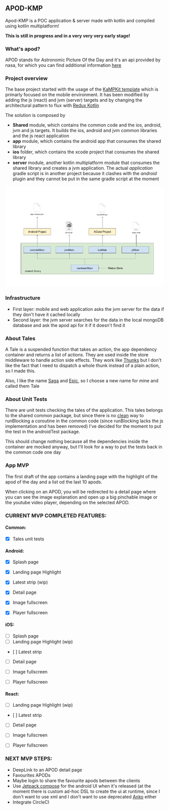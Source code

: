 ## APOD-KMP

Apod-KMP is a POC application & server made with kotlin and compiled using kotlin multiplatform!

**This is still in progress and in a very very very early stage!**

### What's apod?
APOD stands for Astronomic Picture Of the Day and it's an api provided by nasa, for which you can find additional information [here](https://api.nasa.gov/)

### Project overview

The base project started with the usage of the [KaMPKit template](https://github.com/touchlab/KaMPKit) which is primarly focused on the mobile environment.
It has been modified by adding the js (react) and jvm (server) targets and by changing the architectural pattern to flux with [Redux Kotlin](https://reduxkotlin.org/)

The solution is composed by
- **Shared** module, which contains the common code and the ios, android, jvm and js targets. It builds the ios, android and jvm common libraries and the js react application
- **app** module, which contains the android app that consumes the shared library
- **ios** folder, which contains the xcode project that consumes the shared library
- **server** module, another kotlin multiplatform module that consumes the shared library and creates a jvm application. The actual *application* gradle script is in another project because it clashes with the *android* plugin and they cannot be put in the same gradle script at the moment

![Architecture](/doc/schema.png)

### Infrastructure
- First layer: mobile and web application asks the jvm server for the data if they don't have it cached locally
- Second layer: the jvm server searches for the data in the local mongoDB database and ask the apod api for it if it doesn't find it

### About Tales
A Tale is a suspended function that takes an action, the app dependency container and returns a list of actions. They are used inside the store middleware to handle action side effects. They work like [Thunks](https://github.com/reduxkotlin/redux-kotlin-thunk) but I don't like the fact that I need to dispatch a whole thunk instead of a plain action, so I made this.

Also, I like the name [Saga](https://redux-saga.js.org/) and [Epic](https://redux-observable.js.org/docs/basics/Epics.html), so I choose a new name for mine and called them Tale

### About Unit Tests
There are unit tests checking the tales of the application. This tales belongs to the shared common package, but since there is no [clean](https://youtrack.jetbrains.com/issue/KT-22228) way to runBlocking a coroutine in the common code (since runBlocking lacks the js implementation and has been removed) I've decided for the moment to put the test in the androidTest package.

This should change nothing because all the dependencies inside the container are mocked anyway, but I'll look for a way to put the tests back in the common code one day

### App MVP
The first draft of the app contains a landing page with the highlight of the apod of the day and a list od the last 10 apods.

When clicking on an APOD, you will be redirected to a detail page where you can see the image explanation and open up a big pinchable image or the youtube video player, depending on the selected APOD.

### CURRENT MVP COMPLETED FEATURES:


#### Common:
- [X] Tales unit tests


#### Android:
- [X] Splash page
- [X] Landing page Highlight
- [X] Latest strip (wip)
- [X] Detail page
- [X] Image fullscreen
- [X] Player fullscreen


#### iOS:
- [ ] Splash page
- [ ] Landing page Highlight (wip)
- [ ] Latest strip
- [ ] Detail page
- [ ] Image fullscreen
- [ ] Player fullscreen


#### React:
- [ ] Landing page Highlight (wip)
- [ ] Latest strip
- [ ] Detail page
- [ ] Image fullscreen
- [ ] Player fullscreen


### NEXT MVP STEPS:
- DeepLink to an APOD detail page
- Favourites APODs
- Maybe login to share the favourite apods between the clients
- Use [Jetpack compose](https://developer.android.com/jetpack/compose) for the android UI when it's released (at the moment there is custom ad-hoc DSL to create the ui at runtime, since I don't want to use xml and I don't want to use deprecated [Anko](https://github.com/Kotlin/anko) either
- Integrate CircleCI
